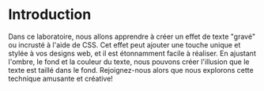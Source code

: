 # Introduction

Dans ce laboratoire, nous allons apprendre à créer un effet de texte "gravé" ou incrusté à l'aide de CSS. Cet effet peut ajouter une touche unique et stylée à vos designs web, et il est étonnamment facile à réaliser. En ajustant l'ombre, le fond et la couleur du texte, nous pouvons créer l'illusion que le texte est taillé dans le fond. Rejoignez-nous alors que nous explorons cette technique amusante et créative!
